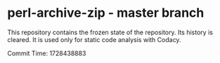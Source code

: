 # perl-archive-zip - master branch

This repository contains the frozen state of the repository.
Its history is cleared. It is used only for static code
analysis with Codacy.

Commit Time: 1728438883